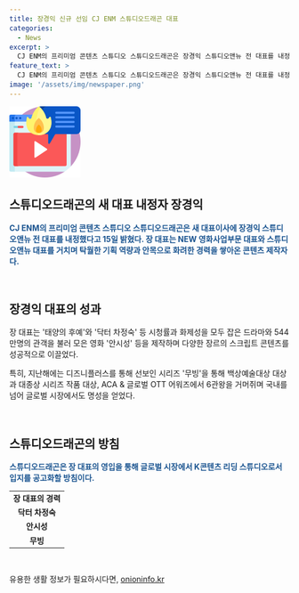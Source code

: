 ```yaml
---
title: 장경익 신규 선임 CJ ENM 스튜디오드래곤 대표
categories:
  - News
excerpt: >
  CJ ENM의 프리미엄 콘텐츠 스튜디오 스튜디오드래곤은 장경익 스튜디오앤뉴 전 대표를 내정한 것으로 15일 밝혔다. 장 대표는 태양의 후예, 닥터 차정숙 등의 드라마와 안시성 영화를 통해 성공을 거두었으며, 디즈니플러스 시리즈 무빙으로 국내외 시상식에서 수상한 경력을 가지고 있다. 이에 따라 스튜디오드래곤은 장 대표의 영입을 통해 K콘텐츠 리딩 스튜디오로서의 입지를 공고히 할 계획이다.
feature_text: >
  CJ ENM의 프리미엄 콘텐츠 스튜디오 스튜디오드래곤은 장경익 스튜디오앤뉴 전 대표를 내정한 것으로 15일 밝혔다. 장 대표는 태양의 후예, 닥터 차정숙 등의 드라마와 안시성 영화를 통해 성공을 거두었으며, 디즈니플러스 시리즈 무빙으로 국내외 시상식에서 수상한 경력을 가지고 있다. 이에 따라 스튜디오드래곤은 장 대표의 영입을 통해 K콘텐츠 리딩 스튜디오로서의 입지를 공고히 할 계획이다.
image: '/assets/img/newspaper.png'
---
```


<p><img src="/assets/img/news.png" alt="rentncar 속보" /></p>

<h2 data-ke-size="size26">스튜디오드래곤의 새 대표 내정자 장경익</h2>

<p data-ke-size="size16"><b><span style="color: #1a5490;">CJ ENM의 프리미엄 콘텐츠 스튜디오 스튜디오드래곤은 새 대표이사에 장경익 스튜디오앤뉴 전 대표를 내정했다고 15일 밝혔다. 장 대표는 NEW 영화사업부문 대표와 스튜디오앤뉴 대표를 거치며 탁월한 기획 역량과 안목으로 화려한 경력을 쌓아온 콘텐츠 제작자다.</span></b></p>

<p data-ke-size="size16">&nbsp;</p>

<h2 data-ke-size="size24">장경익 대표의 성과</h2>

<p data-ke-size="size16">장 대표는 '태양의 후예'와 '닥터 차정숙' 등 시청률과 화제성을 모두 잡은 드라마와 544만명의 관객을 불러 모은 영화 '안시성' 등을 제작하며 다양한 장르의 스크립트 콘텐츠를 성공적으로 이끌었다.</p>

<p data-ke-size="size16">특히, 지난해에는 디즈니플러스를 통해 선보인 시리즈 '무빙'을 통해 백상예술대상 대상과 대종상 시리즈 작품 대상, ACA & 글로벌 OTT 어워즈에서 6관왕을 거머쥐며 국내를 넘어 글로벌 시장에서도 명성을 얻었다.</p>

<p data-ke-size="size16">&nbsp;</p>

<h2 data-ke-size="size24">스튜디오드래곤의 방침</h2>

<p data-ke-size="size16"><b><span style="color: #1a5490;">스튜디오드래곤은 장 대표의 영입을 통해 글로벌 시장에서 K콘텐츠 리딩 스튜디오로서 입지를 공고화할 방침이다.</span></b></p>

<table>
<tbody>
<tr>
<td style="text-align: center; height: 17px;"><b>장 대표의 경력</b></td>
</tr>
<tr>
<td style="text-align: center; height: 17px;"><b>닥터 차정숙</b></td>
</tr>
<tr>
<td style="text-align: center; height: 17px;"><b>안시성</b></td>
</tr>
<tr>
<td style="text-align: center; height: 17px;"><b>무빙</b></td>
</tr>
</tbody>
</table>

<p data-ke-size="size16"></p>

<p data-ke-size="size16">&nbsp;</p>
유용한 생활 정보가 필요하시다면, <a href="https://onioninfo.kr" rel="dofollow">onioninfo.kr</a>


